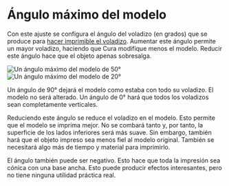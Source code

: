 Ángulo máximo del modelo
====
Con este ajuste se configura el ángulo del voladizo (en grados) que se produce para [hacer imprimible el voladizo](conical_overhang_enabled.md). Aumentar este ángulo permite un mayor voladizo, haciendo que Cura modifique menos el modelo. Reducir este ángulo hace que el objeto apenas sobresalga.

<!--screenshot {
"image_path": "conical_overhang_enabled_enabled.png",
"models": [{"script": "castle.scad"}],
"camera_position": [0, 189, 25],
"settings": {
    "conical_overhang_enabled": true,
    "conical_overhang_angle": 50
},
"colours": 8
}-->
<!--screenshot {
"image_path": "conical_overhang_angle_20.png",
"models": [{"script": "castle.scad"}],
"camera_position": [0, 189, 25],
"settings": {
    "conical_overhang_enabled": true,
    "conical_overhang_angle": 20
},
"colours": 8
}-->
![Un ángulo máximo del modelo de 50°](../images/conical_overhang_enabled_enabled.png)
![Un ángulo máximo del modelo de 20°](../images/conical_overhangle_20.png)

Un ángulo de 90° dejará el modelo como estaba con todo su voladizo. El modelo no será alterado. Un ángulo de 0° hará que todos los voladizos sean completamente verticales.

Reduciendo este ángulo se reduce el voladizo en el modelo. Esto permite que el modelo se imprima mejor. No se combará tanto y, por tanto, la superficie de los lados inferiores será más suave. Sin embargo, también hará que el objeto impreso sea menos fiel al modelo original. También se necesitará algo más de tiempo y material para imprimirlo.

El ángulo también puede ser negativo. Esto hace que toda la impresión sea cónica con una base ancha. Esto puede producir efectos interesantes, pero no tiene ninguna utilidad práctica real.